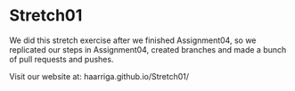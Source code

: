# Stretch01

We did this stretch exercise after we finished Assignment04, 
so we replicated our steps in Assignment04, created branches and made a bunch of pull requests and pushes. 

Visit our website at: haarriga.github.io/Stretch01/
